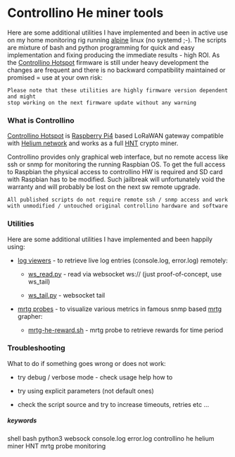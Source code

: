 # Controllino He miner tools

Here are some additional utilities I have implemented and been in active use on my home monitoring
rig running [alpine](https://www.alpinelinux.org/) linux (no systemd ;-). The scripts are mixture of bash and python
programming for quick and easy implementation and fixing producing the immediate results - high ROI. 
As the [Controllino Hotspot](https://hotspot.controllino.com/) firmware is still under heavy development 
the changes are frequent and there is no backward compatibility maintained or promised = use at your own risk:   

    Please note that these utilities are highly firmware version dependent and might 
    stop working on the next firmware update without any warning


### What is Controllino

[Controllino Hotspot](https://hotspot.controllino.com/) is [Raspberry Pi4](https://www.raspberrypi.com/products/raspberry-pi-4-model-b/) 
based LoRaWAN gateway compatible with [Helium network](https://www.helium.com/) and works as a full [HNT](https://www.helium.com/token) crypto miner.

Controllino provides only graphical web interface, but no remote access like ssh or snmp for monitoring the running Raspbian OS.
To get the full access to Raspbian the physical access to controllino HW is required and SD card with Raspbian
has to be modified. Such jailbreak will unfortunately void the warranty and will probably be lost
on the next sw remote upgrade. 

    All published scripts do not require remote ssh / snmp access and work 
    with unmodified / untouched original controllino hardware and software

### Utilities  

Here are some additional utilities I have implemented and been happily using:

* [log viewers](log/) - to retrieve live log entries (console.log, error.log) remotely:

  * [ws_read.py](log/ws_read.py) - read via websocket ws:// (just proof-of-concept, use ws_tail)
  
  * [ws_tail.py](log/ws_tail.py) - websocket tail 

* [mrtg probes](mrtg/) - to visualize various metrics in famous snmp based [mrtg](https://oss.oetiker.ch/mrtg/) grapher:

  * [mrtg-he-reward.sh](mrtg/mrtg-he-rewards.sh) - mrtg probe to retrieve rewards for time period
  

### Troubleshooting

What to do if something goes wrong or does not work:

* try debug / verbose mode - check usage help how to

* try using explicit parameters (not default ones)

* check the script source and try to increase timeouts, retries etc ...

##### keywords

shell bash python3 websock console.log error.log controllino he helium miner HNT mrtg probe monitoring

